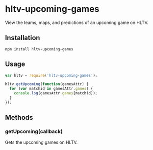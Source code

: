 # hltv-upcoming-games
View the teams, maps, and predictions of an upcoming game on HLTV.

## Installation
`npm install hltv-upcoming-games`

## Usage
```js
var hltv = require('hltv-upcoming-games');

hltv.getUpcoming(function(gamesAttr) {
  for (var matchid in gamesAttr.games) {
    console.log(gamesAttr.games[matchid]);
  }
});
```

## Methods
### getUpcoming(callback)
Gets the upcoming games on HLTV.
